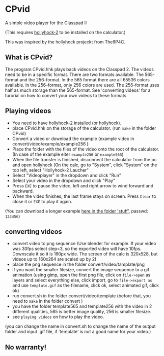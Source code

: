 # CPvid
A simple video player for the Classpad II 

(This requires [hollyhock-2](https://github.com/SnailMath/hollyhock-2) to be installed on the calculator.)

This was inspired by the hollyhock projeckt from The6P4C.

## What is CPvid?
The program CPvid.hhk plays back videos on the Classpad 2. The videos need to be in a specific format.
There are two formats available. The 565-format and the 256-format. In the 565 format there are all 65536 colors available. In the 256-format, only 256 colors are used. The 256-format uses half as much storage than the 565-format.
See 'converting videos' for a turorial on how to convert your own videos to these formats.

## Playing videos
- You need to have hollyhock-2 installed (or hollyhock).
- place CPvid.hhk on the storage of the calculator. (run `make` in the folder CPvid)
- Convert a video or download the example (example video in convert/video/example/example256 )
- Place the folder with the files of the video onto the root of the calculator. (In case of the example eiter `example256` or `example565`)
- When the file transfer is finished, 
disconnect the calculator from the pc and open hollyhock 
(On the calc, go to "System", click "System" on the top left, select "Hollyhock-2 Laucher"
- Select "Videoplayer" in the dropdown and click "Run"
- Select your video in the dropdown and click "Play"
- Press `EXE` to pause the video, left and right arrow to wind forward and backward.
- When the video finishes, the last frame stays on screen. Press `Clear` to close it or `EXE` to play it again.

(You can download a longer example [here in the folder 'stuff'](https://drive.google.com/drive/u/0/folders/1T42uvVZ3Ps-bAghsFQeWIDF85kpocLed), passwd: `123456`)

## converting videos
- convert video to png sequence (Use blender for example. If your video was 30fps select step=3, so the exported video will have 10fps.
Downscale it so it is 160px wide. The screen of the calc is 320x528, but videos up to 160x264 are scaled up by 2)
- place the png sequence in the folder convert/video/tamplate/png
- if you want the smaller filesize, convert the image sequence to a gif animation (using gimp, open the first png file, click on `file->open` as layers and select everything else, click import, go to `file->export as` and use `template.gif` as the filename, click ok, select animated gif, click ok)
- run convert.sh in the folder convert/video/template (before that, you need to `make` in the folder convert )
- you have the folder template565 and template256 with the video in 2 different qualities, 565 is better image quality, 256 is smaller filesize.
- see `playing videos` on how to play the video.

(you can change the name in convert.sh to change the name of the output folder and input .gif file, if 'template' is not a good name for your video.)

## No warranty!
